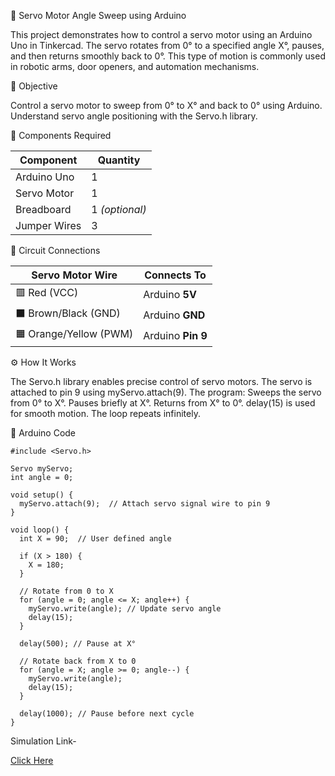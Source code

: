 🚀 Servo Motor Angle Sweep using Arduino 

This project demonstrates how to control a servo motor using an Arduino Uno in Tinkercad. The servo rotates from 0° to a specified angle X°, pauses, and then returns smoothly back to 0°. This type of motion is commonly used in robotic arms, door openers, and automation mechanisms.



🧾 Objective

Control a servo motor to sweep from 0° to X° and back to 0° using Arduino.
Understand servo angle positioning with the Servo.h library.



🔩 Components Required

| Component    | Quantity       |
| ------------ | -------------- |
| Arduino Uno  | 1              |
| Servo Motor  | 1              |
| Breadboard   | 1 *(optional)* |
| Jumper Wires | 3              |



🔌 Circuit Connections

| Servo Motor Wire       | Connects To       |
| ---------------------- | ----------------- |
| 🟥 Red (VCC)           | Arduino **5V**    |
| ⬛ Brown/Black (GND)    | Arduino **GND**   |
| 🟧 Orange/Yellow (PWM) | Arduino **Pin 9** |



⚙️ How It Works

The Servo.h library enables precise control of servo motors.
The servo is attached to pin 9 using myServo.attach(9).
The program:
Sweeps the servo from 0° to X°.
Pauses briefly at X°.
Returns from X° to 0°.
delay(15) is used for smooth motion.
The loop repeats infinitely.



🧠 Arduino Code

```
#include <Servo.h>

Servo myServo;  
int angle = 0;    

void setup() {
  myServo.attach(9);  // Attach servo signal wire to pin 9
}

void loop() {
  int X = 90;  // User defined angle 

  if (X > 180) {
    X = 180;
  }

  // Rotate from 0 to X
  for (angle = 0; angle <= X; angle++) {
    myServo.write(angle); // Update servo angle
    delay(15);
  }

  delay(500); // Pause at X°

  // Rotate back from X to 0
  for (angle = X; angle >= 0; angle--) {
    myServo.write(angle);
    delay(15);
  }

  delay(1000); // Pause before next cycle
}
```



Simulation Link-

[Click Here](https://www.tinkercad.com/things/czv62yr0VAm-servo/editel?returnTo=%2Fdashboard%2Fdesigns%2Fcircuits&sharecode=EEhVH_v-vsOW-KkSzvtoMpPi-h7yPVmf1ncIh2To780)
